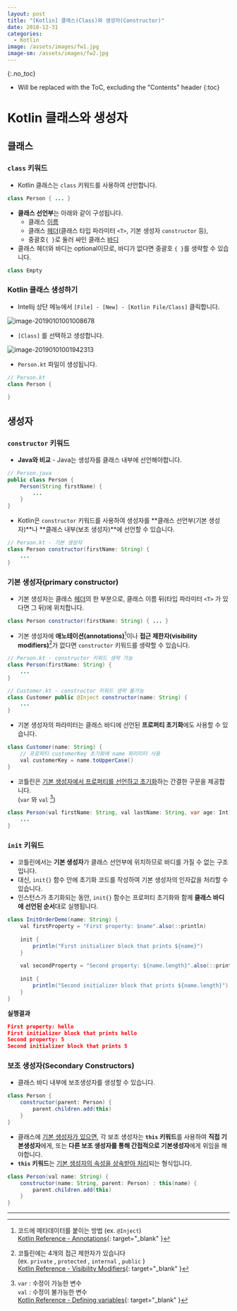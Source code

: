 ```yaml
---
layout: post
title: "[Kotlin] 클래스(Class)와 생성자(Constructor)"
date: 2018-12-31
categories:
  - Kotlin
image: /assets/images/fw1.jpg
image-sm: /assets/images/fw2.jpg
---
```


{:.no_toc}

* Will be replaced with the ToC, excluding the "Contents" header
{:toc}  


# Kotlin 클래스와 생성자

## 클래스

### `class` 키워드

- Kotlin 클래스는 `class` 키워드를 사용하여 선언합니다.

```java
class Person { ... }
```

- **클래스 선언부**는 아래와 같이 구성됩니다.
  - 클래스 <u>이름</u>
  - 클래스 <u>헤더</u>(클래스 타입 파라미터 `<T>`, 기본 생성자 `constructor` 등), 
  - 중괄호`{ }`로 둘러 싸인 클래스 <u>바디</u>
- 클래스 헤더와 바디는 optional이므로, 바디가 없다면 중괄호 `{ }`를 생략할 수 있습니다.

```java
class Empty
```

### Kotlin 클래스 생성하기

- Intellij 상단 메뉴에서 `[File] - [New] - [Kotlin File/Class]` 클릭합니다.

![image-20190101001008678](https://farm8.staticflickr.com/7839/31601763357_23d5d95572_o.png)

- `[Class]` 를 선택하고 생성합니다.

![image-20190101001942313](https://farm5.staticflickr.com/4806/45628599865_4421e59c85_o.png)

- `Person.kt` 파일이 생성됩니다. 

```java
// Person.kt
class Person {
    
}
```

## 생성자 

### `constructor`  키워드

- **Java와 비교**  - Java는 생성자를 클래스 내부에 선언해야합니다.

```java
// Person.java
public class Person {
    Person(String firstName) {
        ...
    }
}
```

- Kotlin은 `constructor` 키워드를 사용하여 생성자를 **클래스 선언부(기본 생성자)**나 **클래스 내부(보조 생성자)**에 선언할 수 있습니다.

```java
// Person.kt - 기본 생성자
class Person constructor(firstName: String) { 
    ... 
}
```

<script async src="https://pagead2.googlesyndication.com/pagead/js/adsbygoogle.js"></script>
<ins class="adsbygoogle"
     style="display:block; text-align:center;"
     data-ad-layout="in-article"
     data-ad-format="fluid"
     data-ad-client="ca-pub-8753021586186085"
     data-ad-slot="8878745802">
</ins>
<script>
     (adsbygoogle = window.adsbygoogle || []).push({});
</script>
### 기본 생성자(primary constructor)

- 기본 생성자는 클래스 <u>헤더</u>의 한 부분으로, 클래스 이름 뒤(타입 파라미터 `<T>` 가 있다면 그 뒤)에 위치합니다.

```java
class Person constructor(firstName: String) { ... }
```

- 기본 생성자에 **애노테이션(annotations)**[^annotation]이나 **접근 제한자(visibility modifiers)**[^visibility_modifiers]가 없다면 `constructor` 키워드를 생략할 수 있습니다.

```java
// Person.kt - constructor 키워드 생략 가능
class Person(firstName: String) { 
    ... 
}
```

```java
// Customer.kt - constructor 키워드 생략 불가능
class Customer public @Inject constructor(name: String) { 
    ... 
}
```

- 기본 생성자의 파라미터는 클래스 바디에 선언된 **프로퍼티 초기화**에도 사용할 수 있습니다. 

```java
class Customer(name: String) {
    // 프로퍼티 customerKey 초기화에 name 파리미터 사용
    val customerKey = name.toUpperCase()
}
```

- 코틀린은 <u>기본 생성자에서 프로퍼티를 선언하고 초기화</u>하는 간결한 구문을 제공합니다. <br> (`var` 와  `val` [^Defining_variables])

```java
class Person(val firstName: String, val lastName: String, var age: Int) { 
    ... 
}
```

### `init` 키워드

- 코틀린에서는 **기본 생성자**가 클래스 선언부에 위치하므로 바디를 가질 수 없는 구조입니다.  
- 대신, `init{}` 함수 안에 초기화 코드를 작성하여 기본 생성자의 인자값을 처리할 수 있습니다.
- 인스턴스가 초기화되는 동안, `init{}` 함수는 프로퍼티 초기화와 함께 **클래스 바디에 선언된 순서**대로 실행됩니다.

```java
class InitOrderDemo(name: String) {
    val firstProperty = "First property: $name".also(::println)
    
    init {
        println("First initializer block that prints ${name}")
    }
    
    val secondProperty = "Second property: ${name.length}".also(::println)
    
    init {
        println("Second initializer block that prints ${name.length}")
    }
}
```

**실행결과**

```json
First property: hello
First initializer block that prints hello
Second property: 5
Second initializer block that prints 5
```

### 보조 생성자(Secondary Constructors)

- 클래스 바디 내부에 보조생성자를 생성할 수 있습니다.

```java
class Person {
    constructor(parent: Person) {
        parent.children.add(this)
    }
}
```

- 클래스에 <u>기본 생성자가 있으면</u>,  각 보조 생성자는 **`this` 키워드**를 사용하여 **직접 기본생성자**에게, 또는 **다른 보조 생성자를 통해 간접적으로 기본생성자**에게 위임을 해야합니다.
- **`this` 키워드**는 <u>기본 생성자의 속성을 상속받아 처리</u>되는 형식입니다.

```java
class Person(val name: String) {
    constructor(name: String, parent: Person) : this(name) {
        parent.children.add(this)
    }
}
```




---

[^annotation]: 코드에 메타데이터를 붙이는 방법 (ex. `@Inject`) <br> [Kotlin Reference - Annotations](https://kotlinlang.org/docs/reference/annotations.html){: target="_blank" }
[^visibility_modifiers]: 코틀린에는 4개의 접근 제한자가 있습니다 <br> (ex.  `private` ,  `protected` ,  `internal` ,  `public` ) <br> [Kotlin Reference - Visibility Modifiers](https://kotlinlang.org/docs/reference/visibility-modifiers.html){: target="_blank" }
[^Defining_variables]: `var` :  수정이 가능한 변수<br>`val` : 수정이 불가능한 변수 <br>[Kotlin Reference - Defining variables](https://kotlinlang.org/docs/reference/basic-syntax.html#defining-variables){: target="_blank" }

